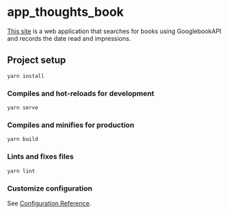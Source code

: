 # app_thoughts_book

[This site](https://takyu.github.io/App_Thoughts_Book/) is a web application that searches for books using GooglebookAPI and records the date read and impressions.

## Project setup
```
yarn install
```

### Compiles and hot-reloads for development
```
yarn serve
```

### Compiles and minifies for production
```
yarn build
```

### Lints and fixes files
```
yarn lint
```

### Customize configuration
See [Configuration Reference](https://cli.vuejs.org/config/).

